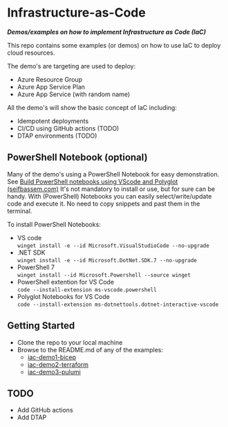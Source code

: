 # Infrastructure-as-Code

_**Demos/examples on how to implement Infrastructure as Code (IaC)**_

This repo contains some examples (or demos) on how to use IaC
to deploy cloud resources. 

The demo's are targeting are used to deploy:

- Azure Resource Group
- Azure App Service Plan
- Azure App Service (with random name)

All the demo's will show the basic concept of IaC including:

- Idempotent deployments
- CI/CD using GitHub actions (TODO)
- DTAP environments (TODO)

## PowerShell Notebook (optional)

Many of the demo's using a PowerShell Notebook for easy demonstration.
See [Build PowerShell notebooks using VScode and Polyglot (seifbassem.com)](https://www.seifbassem.com/blogs/posts/vscode-polyglot-notebooks/)
It's not mandatory to install or use, but for sure can be handy. 
With (PowerShell) Notebooks you can easily select/write/update code and execute it. No need to copy snippets and past them in the terminal.

To install PowerShell Notebooks:

- VS code  
  `winget install -e --id Microsoft.VisualStudioCode --no-upgrade`
- .NET SDK  
  `winget install -e --id Microsoft.DotNet.SDK.7 --no-upgrade`
- PowerShell 7  
  `winget install --id Microsoft.Powershell --source winget`
- PowerShell extention for VS Code  
  `code --install-extension ms-vscode.powershell`
- Polyglot Notebooks for VS Code  
  `code --install-extension ms-dotnettools.dotnet-interactive-vscode`

## Getting Started

- Clone the repo to your local machine
- Browse to the README.md of any of the examples:
  - [iac-demo1-bicep](iac-demo1-bicep/README.md)
  - [iac-demo2-terraform](iac-demo2-terraform/README.md)
  - [iac-demo3-pulumi](iac-demo3-pulumi/README.md)

## TODO

- Add GitHub actions
- Add DTAP